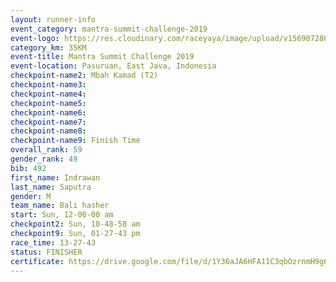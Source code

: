```yaml
---
layout: runner-info 
event_category: mantra-summit-challenge-2019 
event-logo: https://res.cloudinary.com/raceyaya/image/upload/v1569072809/logo/mantra-image_segrbx.jpg
category_km: 35KM 
event-title: Mantra Summit Challenge 2019 
event-location: Pasuruan, East Java, Indonesia 
checkpoint-name2: Mbah Kamad (T2) 
checkpoint-name3: 
checkpoint-name4: 
checkpoint-name5: 
checkpoint-name6: 
checkpoint-name7: 
checkpoint-name8: 
checkpoint-name9: Finish Time
overall_rank: 59
gender_rank: 49
bib: 492
first_name: Indrawan
last_name: Saputra
gender: M
team_name: Bali hasher
start: Sun, 12-00-00 am
checkpoint2: Sun, 10-48-58 am
checkpoint9: Sun, 01-27-43 pm
race_time: 13-27-43
status: FINISHER
certificate: https://drive.google.com/file/d/1Y36aJA6HFA11C3qbOzrnmH9g6IN-UPPL/view?usp=sharing
---
```

